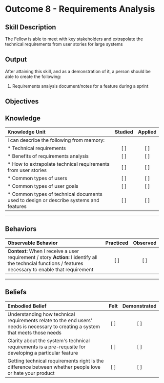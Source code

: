 # Outcome 8 - Requirements Analysis

**Skill Description**
----------
The Fellow is able to meet with key stakeholders and extrapolate the technical requirements from user stories for large systems

**Output**
----------
After attaining this skill, and as a demonstration of it, a person should be able to create the following:

1. Requirements analysis document/notes for a feature during a sprint


**Objectives**
----------
## **Knowledge**


| Knowledge Unit   |      Studied      | Applied |
|:-------------|:------------------:|:--------:|
| I can describe the following from memory: | | |
| * Technical requirements | [ ] | [ ]  |
| * Benefits of requirements analysis     | [ ] | [ ]  |
| * How to extrapolate technical requirements from user stories     | [ ] | [ ]  |
| * Common types of users     | [ ] | [ ]  |
| * Common types of user goals     | [ ] | [ ]  |
| * Common types of technical documents used to design or describe systems and features     | [ ] | [ ]  |
 



----------


## **Behaviors**

| Observable Behavior   |      Practiced      | Observed |
|:-------------|:------------------:|:--------:|
| **Context:** When I receive a user requirement / story **Action:** I identify all the techncial functions / features necessary to enable that requirement | [ ] | [ ]  |



----------


## **Beliefs**


| Embodied Belief   |      Felt      | Demonstrated |
|:-------------|:------------------:|:--------:|
| Understanding how technical requirements relate to the end users' needs is necessary to creating a system that meets those needs | [ ] | [ ]  |
| Clarity about the system's technical requirements is a pre-requsite for developing a particular feature  | [ ] | [ ]  |
| Getting technical requirements right is the difference between whether people love or hate your product  | [ ] | [ ]  |





